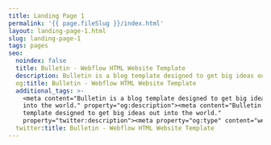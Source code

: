 ```yaml
---
title: Landing Page 1
permalink: '{{ page.fileSlug }}/index.html'
layout: landing-page-1.html
slug: landing-page-1
tags: pages
seo:
  noindex: false
  title: Bulletin - Webflow HTML Website Template
  description: Bulletin is a blog template designed to get big ideas out into the world.
  og:title: Bulletin - Webflow HTML Website Template
  additional_tags: >-
    <meta content="Bulletin is a blog template designed to get big ideas out
    into the world." property="og:description"><meta content="Bulletin is a blog
    template designed to get big ideas out into the world."
    property="twitter:description"><meta property="og:type" content="website">
  twitter:title: Bulletin - Webflow HTML Website Template
---
```



